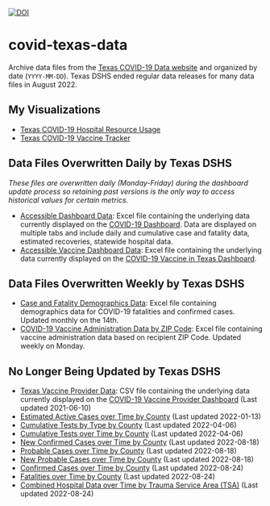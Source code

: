 [![DOI](https://zenodo.org/badge/DOI/10.5281/zenodo.5501307.svg)](https://doi.org/10.5281/zenodo.5501307)

# covid-texas-data

Archive data files from the [Texas COVID-19 Data website](https://www.dshs.state.tx.us/coronavirus/additionaldata/) and organized by date (`YYYY-MM-DD`). Texas DSHS ended regular data releases for many data files in August 2022.

## My Visualizations

* [Texas COVID-19 Hospital Resource Usage](https://covid-texas.csullender.com/)
* [Texas COVID-19 Vaccine Tracker](https://covid-texas.csullender.com/vaccine/)

## Data Files Overwritten Daily by Texas DSHS

_These files are overwritten daily (Monday-Friday) during the dashboard update process so retaining past versions is the only way to access historical values for certain metrics._

* [Accessible Dashboard Data](AccessibleDashboardData/): Excel file containing the underlying data currently displayed on the [COVID-19 Dashboard](https://www.dshs.state.tx.us/coronavirus/cases.aspx). Data are displayed on multiple tabs and include daily and cumulative case and fatality data, estimated recoveries, statewide hospital data.
* [Accessible Vaccine Dashboard Data](AccessibleVaccineDashboardData/): Excel file containing the underlying data currently displayed on the [COVID-19 Vaccine in Texas Dashboard](https://tabexternal.dshs.texas.gov/t/THD/views/COVID-19VaccineinTexasDashboard/Summary).

## Data Files Overwritten Weekly by Texas DSHS

* [Case and Fatality Demographics Data](CaseAndFatalityDemographicsData/): Excel file containing demographics data for COVID-19 fatalities and confirmed cases. Updated monthly on the 14th.
* [COVID-19 Vaccine Administration Data by ZIP Code](VaccineAdministrationByZipCode/): Excel file containing vaccine administration data based on recipient ZIP Code. Updated weekly on Monday.

## No Longer Being Updated by Texas DSHS

* [Texas Vaccine Provider Data](TexasVaccineProviderData/): CSV file containing the underlying data currently displayed on the [COVID-19 Vaccine Provider Dashboard](https://tdem.maps.arcgis.com/apps/webappviewer/index.html?id=3700a84845c5470cb0dc3ddace5c376b) (Last updated 2021-06-10)
* [Estimated Active Cases over Time by County](EstimatedActiveCasesOverTimeByCounty/) (Last updated 2022-01-13)
* [Cumulative Tests by Type by County](CumulativeTestsByTypeByCounty/) (Last updated 2022-04-06)
* [Cumulative Tests over Time by County](CumulativeTestsOverTimeByCounty/) (Last updated 2022-04-06)
* [New Confirmed Cases over Time by County](NewConfirmedCasesOverTimeByCounty/) (Last updated 2022-08-18)
* [Probable Cases over Time by County](ProbableCasesOverTimeByCounty/) (Last updated 2022-08-18)
* [New Probable Cases over Time by County](NewProbableCasesOverTimeByCounty/) (Last updated 2022-08-18)
* [Confirmed Cases over Time by County](ConfirmedCasesOverTimeByCounty/) (Last updated 2022-08-24)
* [Fatalities over Time by County](FatalitiesOverTimeByCounty/) (Last updated 2022-08-24)
* [Combined Hospital Data over Time by Trauma Service Area (TSA)](HospitalDataOverTimeByTSA/) (Last updated 2022-08-24)
